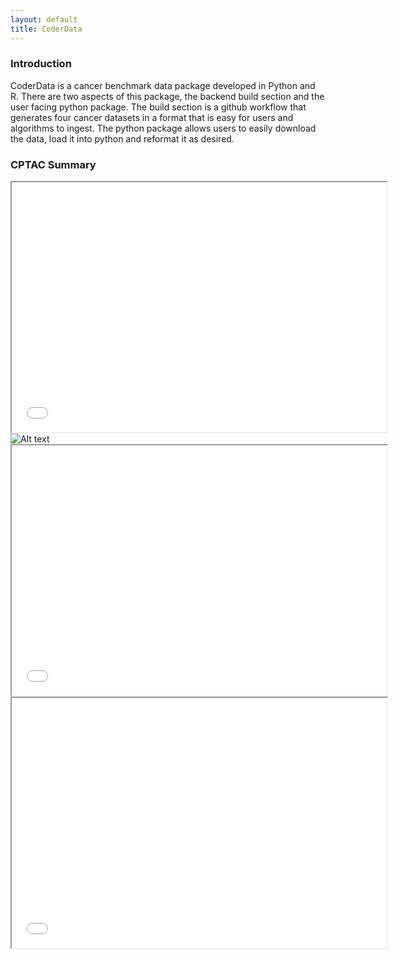 ```yaml
---
layout: default
title: CoderData
---
```


<link rel="stylesheet" href="assets/css/style.css">


### Introduction
CoderData is a cancer benchmark data package developed in Python and R. 
There are two aspects of this package, the backend build section and the user facing python package.
The build section is a github workflow that generates four cancer datasets in a format that is easy for users and algorithms to ingest. 
The python package allows users to easily download the data, load it into python and reformat it as desired.

### CPTAC Summary


<iframe src="{{ 'assets/stats/Fig3_CPTAC.pdf' | relative_url }}" width="600" height="400"></iframe>


<img src="{{ 'assets/stats/cptac_circos.png' | relative_url }}" alt="Alt text" />


<iframe src="{{ 'assets/stats/Fig0_Overview.pdf' | relative_url }}" width="600" height="400"></iframe>


<iframe src="{{ 'assets/stats/Fig5_Sample_Summary.pdf' | relative_url }}" width="600" height="400"></iframe>



